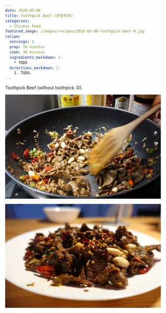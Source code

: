 ```yaml
---
date: 2020-03-06
title: Toothpick Beef (牙签牛肉)
categories:
  - Chinese Food
featured_image: /images/recipes/2020-03-06-toothpick-beef-0.jpg
recipe:
  servings: 1
  prep: 30 minutes
  cook: 30 minutes
  ingredients_markdown: |-
    * TODO
  directions_markdown: |-
    1. TODO.
---
```

Toothpick Beef (without toothpick :D).

![pic](/images/recipes/2020-03-06-toothpick-beef-1.jpg)

![pic](/images/recipes/2020-03-06-toothpick-beef-2.jpg)
